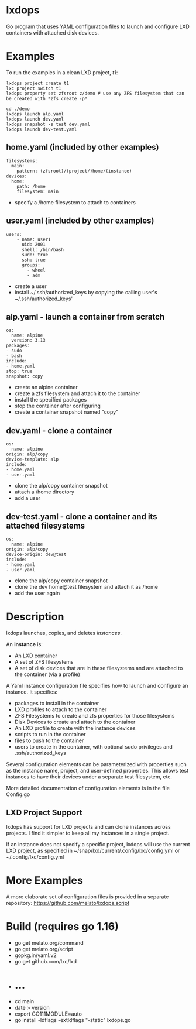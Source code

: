 # lxdops
Go program that uses YAML configuration files to launch and configure LXD containers with attached disk devices.

# Examples
To run the examples in a clean LXD project, *t1*:
```
lxdops project create t1
lxc project switch t1
lxdops property set zfsroot z/demo # use any ZFS filesystem that can be created with *zfs create -p*

cd ./demo
lxdops launch alp.yaml
lxdops launch dev.yaml
lxdops snapshot -s test dev.yaml
lxdops launch dev-test.yaml

```

## home.yaml (included by other examples)
```
filesystems:
  main:
    pattern: (zfsroot)/(project/)home/(instance)
devices:
  home:
    path: /home
    filesystem: main
```
- specify a /home filesystem to attach to containers

## user.yaml (included by other examples)
```
users:
    - name: user1
      uid: 2001
      shell: /bin/bash
      sudo: true
      ssh: true
      groups:
        - wheel
        - adm
```
- create a user
- install ~/.ssh/authorized_keys by copying the calling user's ~/.ssh/authorized_keys'

## alp.yaml - launch a container from scratch
```
os:
  name: alpine
  version: 3.13
packages:
- sudo
- bash
include:
- home.yaml
stop: true
snapshot: copy
```
- create an alpine container
- create a zfs filesystem and attach it to the container
- install the specified packages
- stop the container after configuring
- create a container snapshot named "copy"

## dev.yaml - clone a container 
```
os:
  name: alpine
origin: alp/copy
device-template: alp
include:
- home.yaml
- user.yaml

```

- clone the alp/copy container snapshot
- attach a /home directory
- add a user

## dev-test.yaml - clone a container and its attached filesystems
```
os:
  name: alpine
origin: alp/copy
device-origin: dev@test
include:
- home.yaml
- user.yaml
```

- clone the alp/copy container snapshot
- clone the dev home@test filesystem and attach it as /home
- add the user again

# Description

lxdops launches, copies, and deletes *instances*.

An **instance** is:
- An LXD container
- A set of ZFS filesystems
- A set of disk devices that are in these filesystems and are attached to the container (via a profile)

A Yaml instance configuration file specifies how to launch and configure an instance.  It specifies:
- packages to install in the container
- LXD profiles to attach to the container
- ZFS Filesystems to create and zfs properties for those filesystems
- Disk Devices to create and attach to the container
- An LXD profile to create with the instance devices
- scripts to run in the container
- files to push to the container
- users to create in the container, with optional sudo privileges and .ssh/authorized_keys

Several configuration elements can be parameterized with properties such as the instance name, project, and user-defined properties.
This allows test instances to have their devices under a separate test filesystem, etc.

More detailed documentation of configuration elements is in the file Config.go

## LXD Project Support

lxdops has support for LXD projects and can clone instances across projects.
I find it simpler to keep all my instances in a single project.

If an instance does not specify a specific project, lxdops will use the current LXD project, as specified in ~/snap/lxd/current/.config/lxc/config.yml or ~/.config/lxc/config.yml

# More Examples

A more elaborate set of configuration files is provided in a separate repository: https://github.com/melato/lxdops.script

# Build (requires go 1.16)
- go get melato.org/command
- go get melato.org/script
- gopkg.in/yaml.v2
- go get github.com/lxc/lxd
- # ...
- cd main
- date > version
- export GO111MODULE=auto
- go install -ldflags -extldflags "-static" lxdops.go
